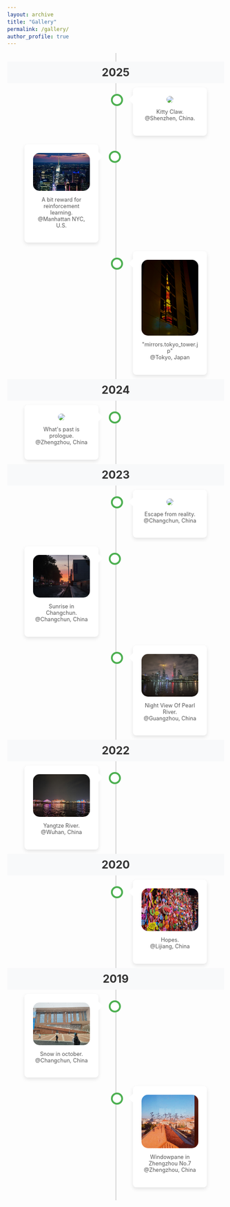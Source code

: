 ```yaml
---
layout: archive
title: "Gallery"
permalink: /gallery/
author_profile: true
---
```



<style>
/* --- Timeline Container --- */
.timeline {
    position: relative;
    max-width: 900px;
    margin: 0 auto;
    padding: 20px 0;
}

/* --- The Central Line --- */
.timeline::after {
    content: '';
    position: absolute;
    width: 3px;
    background-color: #e0e0e0;
    top: 0;
    bottom: 0;
    left: 50%;
    margin-left: -1.5px;
}

/* --- Timeline Item Container --- */
.timeline-item {
    padding: 10px 40px;
    position: relative;
    background-color: inherit;
    width: 50%;
    box-sizing: border-box;
}

/* --- The Circle on the Timeline --- */
.timeline-item::after {
    content: '';
    position: absolute;
    width: 20px;
    height: 20px;
    right: -11.5px;
    background-color: white;
    border: 4px solid #4CAF50; /* 您可以更改为您喜欢的主题色 */
    top: 25px;
    border-radius: 50%;
    z-index: 1;
}

/* --- Position items on the left/right --- */
.left {
    left: 0;
}

.right {
    left: 50%;
}

/* --- Add arrows to the left item (points right) --- */
.left::before {
    content: " ";
    height: 0;
    position: absolute;
    top: 28px;
    width: 0;
    z-index: 1;
    right: 30px;
    border: medium solid white;
    border-width: 10px 0 10px 10px;
    border-color: transparent transparent transparent white;
}

/* --- Add arrows to the right item (points left) --- */
.right::before {
    content: " ";
    height: 0;
    position: absolute;
    top: 28px;
    width: 0;
    z-index: 1;
    left: 30px;
    border: medium solid white;
    border-width: 10px 10px 10px 0;
    border-color: transparent white transparent transparent;
}

/* --- Fix the circle for right-sided items --- */
.right::after {
    left: -11.5px;
}

/* --- The content box for each item --- */
.content {
    padding: 20px;
    background-color: white;
    position: relative;
    border-radius: 8px;
    box-shadow: 0 4px 8px 0 rgba(0,0,0,0.1);
    text-align: center; /* 文本居中 */
}

.content img {
    max-width: 100%;
    height: auto;
    border-radius: 15px; /* 图片圆角 */
}

.content p {
    font-size: 0.9em;
    margin-top: 10px;
    color: #555;
}

/* --- Year Marker --- */
.timeline-year {
    text-align: center;
    font-size: 1.8em;
    font-weight: bold;
    color: #333;
    padding: 10px 0;
    position: relative;
    z-index: 2;
    background-color: #f8f9fa; /* 与页面背景色融合 */
}

/* --- Responsive design for mobile screens --- */
@media screen and (max-width: 768px) {
    /* Move the line to the left */
    .timeline::after {
        left: 25px;
    }

    /* Full-width items */
    .timeline-item {
        width: 100%;
        padding-left: 60px;
        padding-right: 15px;
    }

    /* All items on the right side of the line */
    .left, .right {
        left: 0%;
    }

    /* Position the circle correctly */
    .left::after, .right::after {
        left: 14px;
    }
    
    /* Position the arrows correctly */
    .left::before, .right::before {
        left: 50px;
        border-color: transparent white transparent transparent;
        border-width: 10px 10px 10px 0;
    }
}
</style>


<div class="timeline">

  <div class="timeline-year">2025</div>
  <div class="timeline-item right">
    <div class="content">
      <a href="/images/gallery/kitty_claw_cloud.png"><img src="/images/gallery/kitty_claw_cloud.png"></a>
      <p>Kitty Claw. <br>@Shenzhen, China.</p>
    </div>
  </div>

  <div class="timeline-item left">
    <div class="content">
      <a href="/images/gallery/ny_manhattan.jpg"><img src="/images/gallery/ny_manhattan.jpg"></a>
      <p>A bit reward for reinforcement learning. <br>@Manhattan NYC, U.S.</p>
    </div>
  </div>

  <div class="timeline-item right">
    <div class="content">
      <a href="/images/gallery/tokyo_tower_org.png"><img src="/images/gallery/tokyo_tower_org.png"></a>
      <p>"mirrors.tokyo_tower.jp" <br>@Tokyo, Japan</p>
    </div>
  </div>

  <div class="timeline-year">2024</div>

  <div class="timeline-item left">
    <div class="content">
      <a href="/images/gallery/past_and_future.jpg"><img src="/images/gallery/past_and_future.jpg"></a>
      <p>What's past is prologue. <br>@Zhengzhou, China</p>
    </div>
  </div>

  <div class="timeline-year">2023</div>

  <div class="timeline-item right">
    <div class="content">
      <a href="/images/gallery/escape.jpg"><img src="/images/gallery/escape.jpg"></a>
      <p>Escape from reality. <br>@Changchun, China</p>
    </div>
  </div>
  
  <div class="timeline-item left">
    <div class="content">
      <a href="/images/gallery/Sunrise_in_Changchun.jpg"><img src="/images/gallery/Sunrise_in_Changchun.jpg"></a>
      <p>Sunrise in Changchun. <br>@Changchun, China</p>
    </div>
  </div>

  <div class="timeline-item right">
    <div class="content">
      <a href="/images/gallery/Night_view_of_Pearl_River.jpg"><img src="/images/gallery/Night_view_of_Pearl_River.jpg"></a>
      <p>Night View Of Pearl River. <br>@Guangzhou, China</p>
    </div>
  </div>
  
  <div class="timeline-year">2022</div>
  
  <div class="timeline-item left">
    <div class="content">
      <a href="/images/gallery/YangtzeRiver.jpg"><img src="/images/gallery/YangtzeRiver.jpg"></a>
      <p>Yangtze River. <br>@Wuhan, China</p>
    </div>
  </div>
  
  <div class="timeline-year">2020</div>
  
  <div class="timeline-item right">
    <div class="content">
      <a href="/images/gallery/lijiang.jpg"><img src="/images/gallery/lijiang.jpg"></a>
      <p>Hopes. <br>@Lijiang, China</p>
    </div>
  </div>
  
  <div class="timeline-year">2019</div>
  
  <div class="timeline-item left">
    <div class="content">
      <a href="/images/gallery/snowinoct.jpg"><img src="/images/gallery/snowinoct.jpg"></a>
      <p>Snow in october. <br>@Changchun, China</p>
    </div>
  </div>

  <div class="timeline-item right">
    <div class="content">
      <a href="/images/gallery/zz7z.png"><img src="/images/gallery/zz7z.png"></a>
      <p>Windowpane in Zhengzhou No.7 <br>@Zhengzhou, China</p>
    </div>
  </div>

</div>

